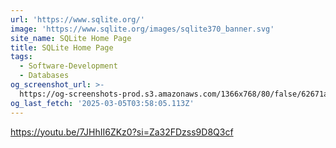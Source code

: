 ```yaml
---
url: 'https://www.sqlite.org/'
image: 'https://www.sqlite.org/images/sqlite370_banner.svg'
site_name: SQLite Home Page
title: SQLite Home Page
tags:
  - Software-Development
  - Databases
og_screenshot_url: >-
  https://og-screenshots-prod.s3.amazonaws.com/1366x768/80/false/62671a25f564977d59e9287c15ab4fc12257bc3d20f698851481cab0d3a617d5.jpeg
og_last_fetch: '2025-03-05T03:58:05.113Z'
---
```

https://youtu.be/7JHhII6ZKz0?si=Za32FDzss9D8Q3cf
